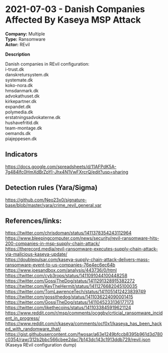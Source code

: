 # 2021-07-03 - Danish Companies Affected By Kaseya MSP Attack
**Company:** Multiple  
**Type:** Ransomware  
**Actor:** REvil  

**Description**  

Danish companies in REvil configuration:   
i-trust.dk  
danskretursystem.dk  
systemate.dk  
koko-nora.dk  
hmsdanmark.dk  
advokathuset.dk  
kirkepartner.dk  
expandet.dk  
polymedia.dk  
erstatningsadvokaterne.dk  
hushavefritid.dk  
team-montage.dk  
oemands.dk  
piajeppesen.dk  

## Indicators
https://docs.google.com/spreadsheets/d/11AFPdK5A-7g484lfc0HmXdBrZpYI-Jhx4N1VwFXrcrQ/edit?usp=sharing  

## Detection rules (Yara/Sigma)  
https://github.com/Neo23x0/signature-base/blob/master/yara/crime_revil_general.yar  

## References/links:  
https://twitter.com/chrisdoman/status/1411378354243112964   
https://www.bleepingcomputer.com/news/security/revil-ransomware-hits-200-companies-in-msp-supply-chain-attack/  
https://therecord.media/revil-ransomware-executes-supply-chain-attack-via-malicious-kaseya-update/  
https://doublepulsar.com/kaseya-supply-chain-attack-delivers-mass-ransomware-event-to-us-companies-76e4ec6ec64b  
https://www.joesandbox.com/analysis/443736/0/html   
https://twitter.com/cyb3rops/status/1411091044100448258
https://twitter.com/GossiTheDog/status/1411291328915382272
https://twitter.com/KevTheHermit/status/1411276682045100035
https://twitter.com/TomLawrenceTech/status/1411051412423839749  
https://twitter.com/gossithedog/status/1411036224090001415  
https://twitter.com/GossiTheDog/status/1411045233136177173  
https://twitter.com/likethecoins/status/1411033845919621124
https://www.reddit.com/r/msp/comments/ocggbv/crticial_ransomware_incident_in_progress/
https://www.reddit.com/r/kaseya/comments/ocf0x1/kaseya_has_been_hacked_with_randomware_that/
https://gist.githubusercontent.com/fwosar/a63e1249bfccb8395b961d3d780c0354/raw/312b2bbc566cbee2dac7b143dc143c1913ddb729/revil.json (Kaseya REvil configuration dump)
